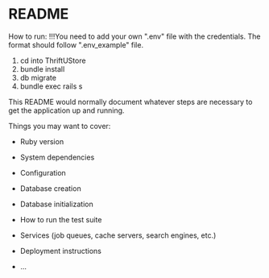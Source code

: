 # README
How to run:
!!!You need to add your own ".env" file with the credentials. The format should follow ".env_example" file. 

1. cd into ThriftUStore
2. bundle install
3. db migrate
4. bundle exec rails s


This README would normally document whatever steps are necessary to get the
application up and running.

Things you may want to cover:

* Ruby version

* System dependencies

* Configuration

* Database creation

* Database initialization

* How to run the test suite

* Services (job queues, cache servers, search engines, etc.)

* Deployment instructions

* ...
